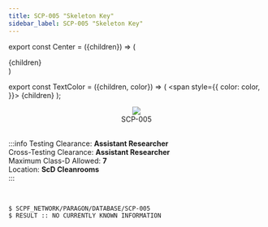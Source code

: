 ```yaml
---
title: SCP-005 "Skeleton Key"
sidebar_label: SCP-005 "Skeleton Key"
---
```


export const Center = ({children}) => (
   <div
      style={{
         "textAlign": "center"
      }}>
      {children}
   </div>
)

export const TextColor = ({children, color}) => (
<span
style={{
      color: color,
    }}>
{children}
</span>
);

<Center><img src="https://lh4.googleusercontent.com/-O2jEMBwde8-4upFGNgFTDiYpsTxxcR_y2KEKFVcJdGBTvcEcguJNzqJNuVfiWbCUo_j1wNfViIv6J8C3vn8xm3XGf_loyg2maMvzRvBe5iP_xkvuM3FZq_WoV7GqjHb3hmYRyVqAveMQaz_XZcZcbQ"/></Center>
<Center>SCP-005</Center>

<br />

:::info
Testing Clearance: <TextColor color="#735cff">**Assistant Researcher**</TextColor> <br />
Cross-Testing Clearance: <TextColor color="#735cff">**Assistant Researcher**</TextColor> <br />
Maximum Class-D Allowed: <TextColor color="#FF6A00">**7**</TextColor> <br />
Location: <TextColor color="#3161c1">**ScD Cleanrooms**</TextColor> <br />
:::

<br/>

```
$ SCPF_NETWORK/PARAGON/DATABASE/SCP-005
$ RESULT :: NO CURRENTLY KNOWN INFORMATION
```
